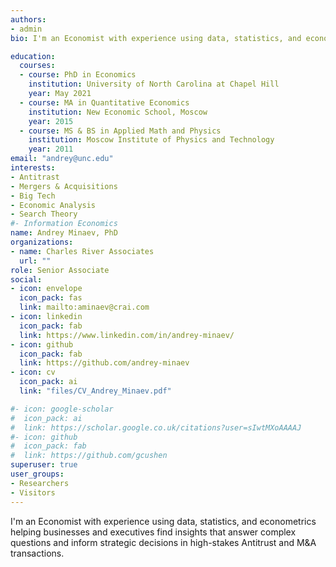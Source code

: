 ```yaml
---
authors:
- admin
bio: I'm an Economist with experience using data, statistics, and econometrics helping businesses and executives find insights that answer complex questions and inform strategic decisions in high-stakes Antitrust and M&A transactions.

education:
  courses:
  - course: PhD in Economics
    institution: University of North Carolina at Chapel Hill
    year: May 2021
  - course: MA in Quantitative Economics
    institution: New Economic School, Moscow
    year: 2015
  - course: MS & BS in Applied Math and Physics
    institution: Moscow Institute of Physics and Technology
    year: 2011
email: "andrey@unc.edu"
interests:
- Antitrast
- Mergers & Acquisitions
- Big Tech
- Economic Analysis
- Search Theory
#- Information Economics
name: Andrey Minaev, PhD
organizations:
- name: Charles River Associates
  url: ""
role: Senior Associate
social:
- icon: envelope
  icon_pack: fas
  link: mailto:aminaev@crai.com
- icon: linkedin
  icon_pack: fab
  link: https://www.linkedin.com/in/andrey-minaev/
- icon: github
  icon_pack: fab
  link: https://github.com/andrey-minaev
- icon: cv
  icon_pack: ai
  link: "files/CV_Andrey_Minaev.pdf"

#- icon: google-scholar
#  icon_pack: ai
#  link: https://scholar.google.co.uk/citations?user=sIwtMXoAAAAJ
#- icon: github
#  icon_pack: fab
#  link: https://github.com/gcushen
superuser: true
user_groups:
- Researchers
- Visitors
---
```


I'm an Economist with experience using data, statistics, and econometrics helping businesses and executives find insights that answer complex questions and inform strategic decisions in high-stakes Antitrust and M&A transactions.
